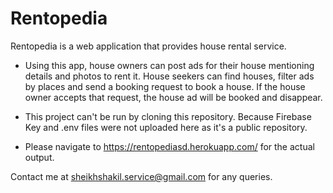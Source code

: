 # Rentopedia
Rentopedia is a web application that provides house rental service.

* Using this app, house owners can post ads for their house mentioning details and photos  to rent it. House seekers can find houses, filter ads by places and send a booking request to book a house. If the house owner accepts that request, the house ad will be booked and disappear.

* This project can't be run by cloning this repository. Because Firebase Key and .env files were not uploaded here as it's a public repository.
* Please navigate to https://rentopediasd.herokuapp.com/ for the actual output.

Contact me at sheikhshakil.service@gmail.com for any queries.
